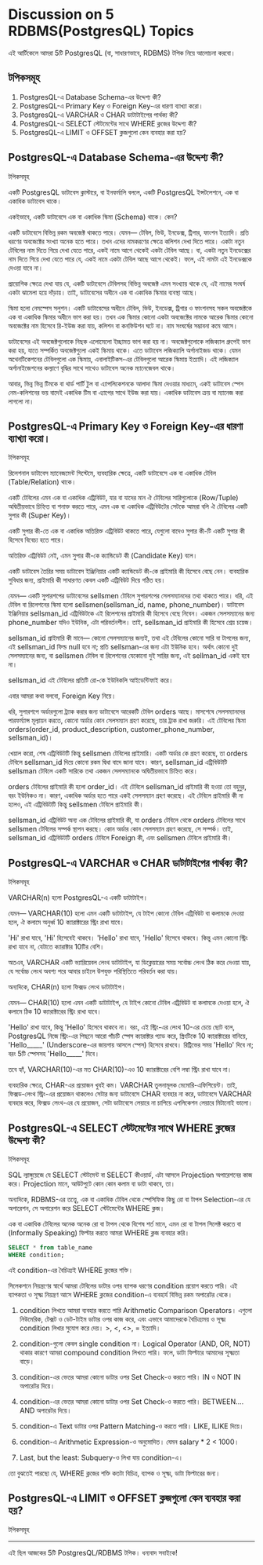 # Discussion on 5 RDBMS(PostgresQL) Topics

এই আর্টিকেলে আমরা 5টি PostgresQL (বা, সাধারণভাবে, RDBMS) টপিক  নিয়ে আলোচনা করবো।

<h2 id="topics">টপিকসমূহ</h2>

1. <a href="#topic-1" style="text-decoration: none;">PostgresQL-এ Database Schema-এর উদ্দেশ্য কী?</a>
2. <a href="#topic-2" style="text-decoration: none;">PostgresQL-এ Primary Key ও Foreign Key-এর ধারণা ব্যাখ্যা করো।</a>
3. <a href="#topic-3" style="text-decoration: none;">PostgresQL-এ VARCHAR ও CHAR ডাটাটাইপের পার্থক্য কী?</a>
4. <a href="#topic-4" style="text-decoration: none;">PostgresQL-এ SELECT স্টেটমেন্টের সাথে WHERE ক্লজের উদ্দেশ্য কী?</a>
5. <a href="#topic-5" style="text-decoration: none;">PostgresQL-এ LIMIT ও OFFSET ক্লজগুলো কেন ব্যবহার করা হয়?</a>

<h2 id="topic-1">PostgresQL-এ Database Schema-এর উদ্দেশ্য কী?</h2>
<a href="#topics" style="text-decoration: none;">টপিকসমূহ</a>


একটি PostgresQL ডাটাবেস ক্লাস্টারে, বা ইনফর্মালি বললে, একটি PostgresQL ইন্সটলেশনে, এক বা একাধিক ডাটাবেস থাকে।

একইভাবে, একটি ডাটাবেসে এক বা একাধিক স্কিমা (Schema) থাকে। কেন?

একটি ডাটাবেসে বিভিন্ন রকম অবজেক্ট থাকতে পারে। যেমন— টেবিল, ভিউ, ইনডেক্স, ট্রিগার, ফাংশন ইত্যাদি। প্রতি ধরণের অবজেক্টের সংখ্যা অনেক হতে পারে। তখন এদের নামকরণের ক্ষেত্রে কলিশন দেখা দিতে পারে। একটা নতুন টেবিলের নাম দিতে গিয়ে দেখা যেতে পারে, একই নামে আগে থেকেই একটা টেবিল আছে। বা, একটা নতুন ইনডেক্সের নাম দিতে গিয়ে দেখা যেতে পারে যে, একই নামে একটা টেবিল আছে আগে থেকেই। ফলে, এই নামটা এই ইনডেক্সকে দেওয়া যাবে না।

প্রায়োগিক ক্ষেত্রে দেখা যায় যে, একটি ডাটাবেসে টেবিলসহ বিভিন্ন অবজেক্ট এমন সংখ্যায় থাকে যে, এই নামের সংঘর্ষ একটা ঝামেলা হয়ে দাঁড়ায়। তাই, ডাটাবেসের অধীনে এক বা একাধিক স্কিমার ব্যবস্থা আছে।

স্কিমা হলো নেমস্পেস সলুশন। একটি ডাটাবেসের অধীনে টেবিল, ভিউ, ইনডেক্স, ট্রিগার ও ফাংশনসহ সকল অবজেক্টকে এক বা একাধিক স্কিমার অধীনে ভাগ করা হয়। তখন এক স্কিমার কোনো একটা অবজেক্টের নামকে আরেক স্কিমার কোনো অবজেক্টের নাম হিসেবে রি-ইউজ করা যায়, কলিশন বা কনফিউশন ঘটে না। নাম সংঘর্ষের সম্ভাবনা কমে আসে।

ডাটাবেসের এই অবজেক্টগুলোকে নিছক এলোমেলো ইচ্ছামত ভাগ করা হয় না। অবজেক্টগুলোকে লজিক্যাল গ্রুপেই ভাগ করা হয়, যাতে সম্পর্কিত অবজেক্টগুলো একই স্কিমায় থাকে। এতে ডাটাবেস লজিক্যালি অর্গানাইজড থাকে। যেমন অথেনটিকেশনের টেবিলগুলো এক স্কিমায়, এনালাইটিকস-এর টেবিলগুলো আরেক স্কিমায় ইত্যাদি। এই লজিক্যাল অর্গানাইজেশনের কল্যাণে বৃদ্ধির সাথে সাথেও ডাটাবেস অনেক ম্যানেজেবল থাকে।

আবার, ভিন্ন ভিন্ন টিমকে বা থার্ড পার্টি টুল বা এ্যাপলিকেশনকে আলাদা স্কিমা দেওয়ার মাধ্যমে, একই ডাটাবেস স্পেস নেম-কলিশনের ভয় বাদেই একাধিক টিম বা এ্যাপের সাথে ইউজ করা যায়। একাধিক ডাটাবেস ক্রয় বা ম্যানেজ করা লাগলো না।

<h2 id="topic-2">PostgresQL-এ Primary Key ও Foreign Key-এর ধারণা ব্যাখ্যা করো।</h2>
<a href="#topics" style="text-decoration: none;">টপিকসমূহ</a>

রিলেশনাল ডাটাবেস ম্যানেজমেন্ট সিস্টেমে, ব্যবহারিক ক্ষেত্রে, একটি ডাটাবেসে এক বা একাধিক টেবিল (Table/Relation) থাকে।


একটি টেবিলের এমন এক বা একাধিক এট্রিবিউট, যার বা যাদের মান ঐ টেবিলের সারিগুলোকে (Row/Tuple) অদ্বিতীয়ভাবে চিহ্নিত বা শনাক্ত করতে পারে, এমন এক বা একাধিক এট্রিবিউটের সেটকে আমরা বলি ঐ টেবিলের একটি সুপার কী (Super Key)।

একটি সুপার কী-তে এক বা একাধিক অতিরিক্ত এট্রিবিউট থাকতে পারে, যেগুলো বাদেও সুপার কী-টি একটি সুপার কী হিসেবে বিবেচ্য হতে পারে।

অতিরিক্ত এট্রিবিউট নেই, এমন সুপার কী-কে ক্যান্ডিডেট কী (Candidate Key) বলে।

একটি ডাটাবেস তৈরির সময় ডাটাবেস ইঞ্জিনিয়ার একটি ক্যান্ডিডেট কী-কে প্রাইমারি কী হিসেবে বেছে নেন। ব্যবহারিক সুবিধার জন্য, প্রাইমারি কী সাধারণত কেবল একটি এট্রিবিউট দিয়ে গঠিত হয়।

যেমন— একটি সুপারশপের ডাটাবেসের sellsmen টেবিলে সুপারশপের সেলসম্যানদের তথ্য থাকতে পারে। ধরি, এই টেবিল বা রিলেশনের স্কিমা হলো sellsmen(sellsman_id, name, phone_number)। ডাটাবেস ইঞ্জিনিয়ার sellsman_id এট্রিবিউটকে এই রিলেশনের প্রাইমারি কী হিসেবে বেছে নিবেন। একজন সেলসম্যানের জন্য phone_number যদিও ইউনিক, এটা পরিবর্তনশীল। তাই, sellsman_id প্রাইমারি কী হিসেবে শ্রেয় চয়েজ।


sellsman_id প্রাইমারি কী মানে— কোনো সেলসম্যানের জন্যই, তথা এই টেবিলের কোনো সারি বা টাপলের জন্য, এই sellsman_id ফিল্ড null হবে না; প্রতি sellsman-এর জন্য এটা ইউনিক হবে। অর্থাৎ কোনো দুই সেলসম্যানের জন্য, বা sellsmen টেবিল বা রিলেশনের যেকোনো দুই সারির জন্য, এই sellman_id একই হবে না।

sellsman_id এই টেবিলের প্রতিটি রো-কে ইউনিকলি আইডেন্টিফাই করে।


এবার আমরা কথা বলবো, Foreign Key নিয়ে।

ধরি, সুপারশপে অর্ডারগুলো ট্র্যাক করার জন্য ডাটাবেসে আরেকটি টেবিল orders আছে। মাসশেষে সেলসম্যানদের পারফর্ম্যান্স মূল্যায়ন করতে, কোনো অর্ডার কোন সেলসম্যান গ্রহণ করেছে, তার ট্রাক রাখা জরুরি। এই টেবিলের স্কিমা orders(order_id, product_description, customer_phone_number, sellsman_id)।

খেয়াল করো, শেষ এট্রিবিউটটি কিন্তু sellsmen টেবিলের প্রাইমারি। একটি অর্ডার কে গ্রহণ করেছে, তা orders টেবিলে sellsman_id দিয়ে কোনো রকম দ্বিধা বাদে জানা যাবে। কারণ, sellsman_id এট্রিবিউটটি sellsman টেবিলে একটি সারিকে তথা একজন সেলসম্যানকে অদ্বিতীয়ভাবে চিহ্নিত করে।

orders টেবিলের প্রাইমারি কী হলো order_id। এই টেবিলে sellsman_id প্রাইমারি কী হওয়া তো বহুদুর, বরং ইউনিকও না। কারণ, একাধিক অর্ডার হতে পারে একই সেলসম্যান গ্রহণ করেছে। এই টেবিলে প্রাইমারি কী না হলেও, এই এট্রিবিউটটি কিন্তু sellsmen টেবিলে প্রাইমারি কী।

sellsman_id এট্রিবিউট অন্য এক টেবিলের প্রাইমারি কী, যা orders টেবিলে থেকে orders টেবিলের সাথে sellsmen টেবিলের সম্পর্ক স্থাপন করছে। কোন অর্ডার কোন সেলসম্যান গ্রহণ করেছে, সে সম্পর্ক। তাই, sellsman_id এট্রিবিউটটি orders টেবিলে Foreign কী, এবং sellsmen টেবিলে প্রাইমারি কী। 


<h2 id="topic-3">PostgresQL-এ VARCHAR ও CHAR ডাটাটাইপের পার্থক্য কী?</h2>
<a href="#topics" style="text-decoration: none;">টপিকসমূহ</a>


VARCHAR(n) হলো PostgresQL-এ একটি ডাটাটাইপ।

যেমন— VARCHAR(10) হলো এমন একটি ডাটাটাইপ, যে টাইপ কোনো টেবিল এট্রিবিউট বা কলামকে দেওয়া হলে, ঐ কলামে অনুর্ধ্ব 10 ক্যারাক্টারের স্ট্রিং রাখা যাবে।

'Hi' রাখা যাবে, 'Hi' হিসেবেই থাকবে। 'Hello' রাখা যাবে, 'Hello' হিসেবে থাকবে। কিন্তু এমন কোনো স্ট্রিং রাখা যাবে না, যেটাতে ক্যারাক্টার 10টির বেশি।

অতএব, VARCHAR একটি ভ্যারিয়েবল লেংথ ডাটাটাইপ, যা ডিক্লেয়ারের সময় সর্বোচ্চ লেংথ ঠিক করে দেওয়া যায়, যে সর্বোচ্চ লেংথ অবশ্য পরে আবার চাইলে উপযুক্ত পরিস্থিতিতে পরিবর্তন করা যায়।

অন্যদিকে, CHAR(n) হলো ফিক্সড লেংথ ডাটাটাইপ।

 যেমন— CHAR(10) হলো এমন একটি ডাটাটাইপ, যে টাইপ কোনো টেবিল এট্রিবিউট বা কলামকে দেওয়া হলে, ঐ কলামে ঠিক 10 ক্যারাক্টারের স্ট্রিং রাখা যাবে।

'Hello' রাখা যাবে, কিন্তু 'Hello' হিসেবে থাকবে না। বরং, এই স্ট্রিং-এর লেংথ 10-এর চেয়ে ছোট বলে, PostgresQL নিজে স্ট্রিং-এর পিছনে আরো পাঁচটি স্পেস ক্যারাক্টার প্যাড করে, স্ত্রিংটিকে 10 ক্যারাক্টারের বানিয়ে, 'Hello_____' (Underscore-এর জায়গায় আসলে স্পেস) হিসেবে রাখবে। রিট্রিভের সময় 'Hello' দিবে না; বরং 5টি স্পেসসহ 'Hello_____' দিবে।

তবে হ্যাঁ, VARCHAR(10)-এর মত CHAR(10)-এও 10 ক্যারাক্টারের বেশি লম্বা স্ট্রিং রাখা যাবে না।


ব্যবহারিক ক্ষেত্রে, CHAR-এর প্রয়োজন খুবই কম। VARCHAR তুলনামূলক মেমোরি-এফিশিয়েন্ট। তাই, ফিক্সড-লেংথ স্ট্রিং-এর প্রয়োজন থাকলেও সেটার জন্য ডাটাবেসে CHAR ব্যবহার না করে, ডাটাবেসে VARCHAR ব্যবহার করে, ফিক্সড লেংথ-এর যে প্রয়োজন, সেটা ডাটাবেসে লেয়ারে না চাপিয়ে এপলিকেশন লেয়ারে মিটানোই ভালো।


<h2 id="topic-4">PostgresQL-এ SELECT স্টেটমেন্টের সাথে WHERE ক্লজের উদ্দেশ্য কী?</h2>
<a href="#topics" style="text-decoration: none;">টপিকসমূহ</a>


SQL ল্যাঙ্গুয়েজে যে SELECT স্টেটমেন্ট বা SELECT কীওয়ার্ড, এটা আসলে Projection অপারেশনের কাজ করে। Projection মানে, আউটপুটে কোন কোন কলাম বা ডাটা থাকবে, তা।

অন্যদিকে, RDBMS-এর তত্ত্বে, এক বা একাধিক টেবিল থেকে স্পেসিফিক কিছু রো বা টাপল Selection-এর যে অপারেশন, সে অপারেশন করে SELECT স্টেটমেন্টের WHERE ক্লজ।

এক বা একাধিক টেবিলের অনেক অনেক রো বা টাপল থেকে বিশেষ শর্ত মানে, এমন রো বা টাপল সিলেক্ট করতে বা (Informally Speaking) ফিল্টার করতে আমরা WHERE ক্লজ ব্যবহার করি।

```sql
SELECT * from table_name
WHERE condition;
```

এই condition-এর বৈচিত্র্যই WHERE ক্লজের শক্তি।

সিলেকশনে নিয়ন্ত্রণের স্বার্থে আমরা টেবিলের ডাটার ওপর ব্যাপক ধরণের condition প্রয়োগ করতে পারি। এই ব্যাপকতা ও সূক্ষ্ম নিয়ন্ত্রণ আসে WHERE ক্লজের condition-এ ব্যবহার্য বিভিন্ন রকম অপারেটর থেকে।

1) condition লিখতে আমরা ব্যবহার করতে পারি Arithmetic Comparison Operators। এগুলো নিউমেরিক, টেক্সট ও ডেট-টাইম ডাটার ওপর কাজ করে, এবং এভাবে আমাদেরকে বৈচিত্র্যময় ও সূক্ষ্ম condition লিখার সুযোগ করে দেয়।  >, <, <>, = ইত্যাদি।

2) condition-গুলো কেবল single condition না। Logical Operator (AND, OR, NOT) থাকার কারণে আমরা compound condition লিখতে পারি। ফলে, ডাটা ফিল্টারে আমাদের সূক্ষ্মতা বাড়ে।

3) condition-এর ভেতর আমরা কোনো ডাটার ওপর Set Check-ও করতে পারি। IN ও NOT IN অপারেটর দিয়ে।

4) condition-এর ভেতর আমরা কোনো ডাটার ওপর Set Check-ও করতে পারি। BETWEEN.... AND অপারেটর দিয়ে।

5) condition-এ Text ডাটার ওপর Pattern Matching-ও করতে পারি। LIKE, ILIKE দিয়ে।

6) condition-এ Arithmetic Expression-ও অনুমোদিত। যেমন salary * 2 < 1000।

7) Last, but the least: Subquery-ও লিখা যায় condition-এ।


তো বুঝতেই পারছো যে, WHERE ক্লজের শক্তি কতটা বিচিত্র, ব্যাপক ও সূক্ষ্ম, ডাটা ফিল্টারের জন্য।

<h2 id="topic-5">PostgresQL-এ LIMIT ও OFFSET ক্লজগুলো কেন ব্যবহার করা হয়?</h2>
<a href="#topics" style="text-decoration: none;">টপিকসমূহ</a>



---



এই ছিল আজকের 5টি PostgresQL/RDBMS টপিক। ধন্যবাদ সবাইকে!